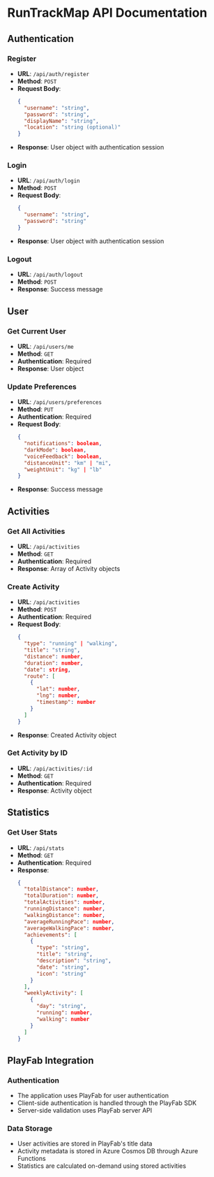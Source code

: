 # RunTrackMap API Documentation

## Authentication
### Register
- **URL**: `/api/auth/register`
- **Method**: `POST`
- **Request Body**:
  ```json
  {
    "username": "string",
    "password": "string",
    "displayName": "string",
    "location": "string (optional)"
  }
  ```
- **Response**: User object with authentication session

### Login
- **URL**: `/api/auth/login`
- **Method**: `POST`
- **Request Body**:
  ```json
  {
    "username": "string",
    "password": "string"
  }
  ```
- **Response**: User object with authentication session

### Logout
- **URL**: `/api/auth/logout`
- **Method**: `POST`
- **Response**: Success message

## User
### Get Current User
- **URL**: `/api/users/me`
- **Method**: `GET`
- **Authentication**: Required
- **Response**: User object

### Update Preferences
- **URL**: `/api/users/preferences`
- **Method**: `PUT`
- **Authentication**: Required
- **Request Body**: 
  ```json
  {
    "notifications": boolean,
    "darkMode": boolean,
    "voiceFeedback": boolean,
    "distanceUnit": "km" | "mi",
    "weightUnit": "kg" | "lb"
  }
  ```
- **Response**: Success message

## Activities
### Get All Activities
- **URL**: `/api/activities`
- **Method**: `GET`
- **Authentication**: Required
- **Response**: Array of Activity objects

### Create Activity
- **URL**: `/api/activities`
- **Method**: `POST`
- **Authentication**: Required
- **Request Body**: 
  ```json
  {
    "type": "running" | "walking",
    "title": "string",
    "distance": number,
    "duration": number,
    "date": string,
    "route": [
      {
        "lat": number,
        "lng": number,
        "timestamp": number
      }
    ]
  }
  ```
- **Response**: Created Activity object

### Get Activity by ID
- **URL**: `/api/activities/:id`
- **Method**: `GET`
- **Authentication**: Required
- **Response**: Activity object

## Statistics
### Get User Stats
- **URL**: `/api/stats`
- **Method**: `GET`
- **Authentication**: Required
- **Response**: 
  ```json
  {
    "totalDistance": number,
    "totalDuration": number,
    "totalActivities": number,
    "runningDistance": number,
    "walkingDistance": number,
    "averageRunningPace": number,
    "averageWalkingPace": number,
    "achievements": [
      {
        "type": "string",
        "title": "string",
        "description": "string",
        "date": "string",
        "icon": "string"
      }
    ],
    "weeklyActivity": [
      {
        "day": "string",
        "running": number,
        "walking": number
      }
    ]
  }
  ```

## PlayFab Integration
### Authentication
- The application uses PlayFab for user authentication
- Client-side authentication is handled through the PlayFab SDK
- Server-side validation uses PlayFab server API

### Data Storage
- User activities are stored in PlayFab's title data
- Activity metadata is stored in Azure Cosmos DB through Azure Functions
- Statistics are calculated on-demand using stored activities
